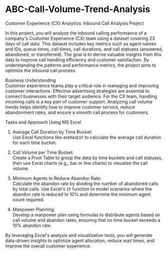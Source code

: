 # ABC-Call-Volume-Trend-Analysis
Customer Experience (CX) Analytics: Inbound Call Analysis Project

In this project, you will analyze the inbound calling performance of a company's Customer Experience (CX) team using a dataset covering 23 days of call data. This dataset includes key metrics such as agent names and IDs, queue times, call times, call durations, and call statuses (answered, abandoned, or transferred). The goal is to derive valuable insights from this data to improve call handling efficiency and customer satisfaction. By understanding the patterns and performance metrics, the project aims to optimize the inbound call process.

Business Understanding  
Customer experience teams play a critical role in managing and improving customer interactions. Effective advertising strategies are essential to connect businesses with their target audience. For the CX team, handling incoming calls is a key part of customer support. Analyzing call volume trends helps identify how to improve customer service, reduce abandonment rates, and ensure a smooth call process for customers.

Tasks and Approach Using MS Excel  
1. Average Call Duration by Time Bucket:  
   Use Excel functions like `AVERAGEIF` to calculate the average call duration for each time bucket.

2. Call Volume per Time Bucket:  
   Create a Pivot Table to group the data by time buckets and call statuses, then use Excel charts (e.g., bar or line charts) to visualize the call volume.

3. Minimum Agents to Reduce Abandon Rate:  
   Calculate the abandon rate by dividing the number of abandoned calls by total calls. Use Excel's `IF` function to model scenarios where the abandon rate is reduced to 10% and determine the minimum agent count required.

4. Manpower Planning:  
   Develop a manpower plan using formulas to distribute agents based on call volume and abandon rates, ensuring that no time bucket exceeds a 10% abandon rate.

By leveraging Excel's analysis and visualization tools, you will generate data-driven insights to optimize agent allocation, reduce wait times, and improve the overall customer experience.
